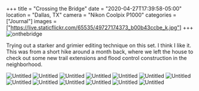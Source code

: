 +++
title = "Crossing the Bridge"
date = "2020-04-27T17:39:58-05:00"
location = "Dallas, TX"
camera = "Nikon Coolpix P1000"
categories = ["Journal"]
images = ["https://live.staticflickr.com/65535/49727174373_b00b43ccbe_k.jpg"]
+++
<img src="https://live.staticflickr.com/65535/49727174373_b00b43ccbe_k.jpg" alt="onthebridge">
<!--more-->
Trying out a starker and grimier editing technique on this set. I think I like it. This was from a short hike around a month back, where we left the house to check out some new trail extensions and flood control construction in the neighborhood. 

<div id="gallery">
		<img alt="Untitled" src="https://live.staticflickr.com/65535/49727720291_116358f8c3.jpg"
			data-image="https://live.staticflickr.com/65535/49727720291_65985458c1_k.jpg">
		<img alt="Untitled" src="https://live.staticflickr.com/65535/49728035107_e30a46246b.jpg"
			data-image="https://live.staticflickr.com/65535/49728035107_bb804103eb_k.jpg">
		<img alt="Untitled" src="https://live.staticflickr.com/65535/49728034317_1c71e164e2.jpg"
			data-image="https://live.staticflickr.com/65535/49728034317_445d1d2ddf_k.jpg">
		<img alt="Untitled" src="https://live.staticflickr.com/65535/49727174373_6ca5d4054c.jpg"
			data-image="https://live.staticflickr.com/65535/49727174373_b00b43ccbe_k.jpg">
		<img alt="Untitled" src="https://live.staticflickr.com/65535/49728034152_cc861071a1.jpg"
			data-image="https://live.staticflickr.com/65535/49728034152_f418c0cf24_k.jpg">
		<img alt="Untitled" src="https://live.staticflickr.com/65535/49727173763_d5deea9cda.jpg"
			data-image="https://live.staticflickr.com/65535/49727173763_9d6e0f434e_k.jpg">
		<img alt="Untitled" src="https://live.staticflickr.com/65535/49728033732_454b91c9ed.jpg"
			data-image="https://live.staticflickr.com/65535/49728033732_9444152f86_k.jpg">
		<img alt="Untitled" src="https://live.staticflickr.com/65535/49727173118_838030e81c.jpg"
			data-image="https://live.staticflickr.com/65535/49727173118_5c0d2c2107_k.jpg">
		<img alt="Untitled" src="https://live.staticflickr.com/65535/49727719836_f131e383b1.jpg"
			data-image="https://live.staticflickr.com/65535/49727719836_040178fbc8_k.jpg">
		<img alt="Untitled" src="https://live.staticflickr.com/65535/49727720606_8ab59beb1a.jpg"
			data-image="https://live.staticflickr.com/65535/49727720606_bea71faae5_k.jpg">
		<img alt="Untitled" src="https://live.staticflickr.com/65535/49728034457_3f32c2733c.jpg"
			data-image="https://live.staticflickr.com/65535/49728034457_9b7e34866f_k.jpg">
		<img alt="Untitled" src="https://live.staticflickr.com/65535/49728034742_2db55e067f.jpg"
			data-image="https://live.staticflickr.com/65535/49728034742_fcd136d649_k.jpg">
		<img alt="Untitled" src="https://live.staticflickr.com/65535/49727173063_ee50e41c7e.jpg"
			data-image="https://live.staticflickr.com/65535/49727173063_4b3a57801e_k.jpg">
</div>
